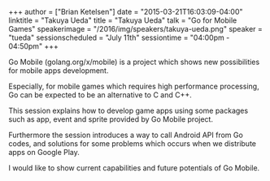 +++
author = ["Brian Ketelsen"]
date = "2015-03-21T16:03:09-04:00"
linktitle = "Takuya Ueda"
title = "Takuya Ueda"
talk = "Go for Mobile Games"
speakerimage = "/2016/img/speakers/takuya-ueda.png"
speaker = "tueda"
sessionscheduled = "July 11th"
sessiontime = "04:00pm - 04:50pm"
+++

Go Mobile (golang.org/x/mobile) is a project which shows new possibilities for mobile apps development.

Especially, for mobile games which requires high performance processing, Go can be expected to be an alternative to C and C++.

This session explains how to develop game apps using some packages such as app, event and sprite provided by Go Mobile project.

Furthermore the session introduces a way to call Android API from Go codes, and solutions for some problems which occurs when we distribute apps on Google Play.

I would like to show current capabilities and future potentials of Go Mobile.
